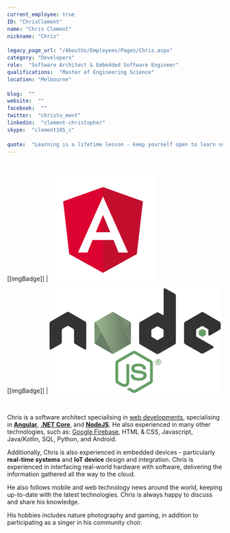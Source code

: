 ```yaml
---
current_employee: true
ID: "ChrisClement"
name: "Chris Clement"
nickname: "Chris"

legacy_page_url: "/AboutUs/Employees/Pages/Chris.aspx"
category: "Developers"
role:  "Software Architect & Embedded Software Engineer"
qualifications:  "Master of Engineering Science"
location: "Melbourne"

blog:  ""
website:  ""
facebook:  ""
twitter:  "christo_ment"
linkedin:  "clement-christopher"
skype:  "clement105_c"

quote:  "Learning is a lifetime lesson - keep yourself open to learn something new!"
---
```

<br/>

[[imgBadge]]
| ![angular.png](./Images/Bio/angular.png) 

[[imgBadge]]
| ![angular.png](./Images/Bio/nodejs.png) 

<br/>


Chris is a software architect specialising in [web developments](https://www.ssw.com.au/ssw/Consulting/Web-Applications.aspx), specialising in **[Angular](https://angular.io/)**, **[.NET Core](https://dotnet.microsoft.com/)**, and **[NodeJS](https://nodejs.org/en/about/)**. He also experienced in many other technologies, such as: [Google Firebase](https://firebase.google.com), HTML & CSS, Javascript, Java/Kotlin, SQL, Python, and Android.   

Additionally, Chris is also experienced in embedded devices - particularly **real-time systems** and **IoT device** design and integration. Chris is experienced in interfacing real-world hardware with software, delivering the information gathered all the way to the cloud.  

He also follows mobile and web technology news around the world, keeping up-to-date with the latest technologies. Chris is always happy to discuss and share his knowledge.

His hobbies includes nature photography and gaming, in addition to participating as a singer in his community choir.
